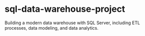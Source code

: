 # sql-data-warehouse-project
Building a modern data warehouse with SQL Server, including ETL processes, data modeling, and data analytics.
